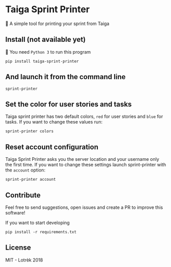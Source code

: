 # Taiga Sprint Printer
📃 A simple tool for printing your sprint from Taiga

## Install (not available yet)

🐍 You need `Python 3` to run this program

    pip install taiga-sprint-printer

## And launch it from the command line

    sprint-printer

## Set the color for user stories and tasks

Taiga sprint printer has two default colors, `red` for user stories and `blue` for tasks. If you want to change these values run:

    sprint-printer colors

## Reset account configuration

Taiga Sprint Printer asks you the server location and your username only the first time. If you want to change these settings launch sprint-printer with the `account` option:

    sprint-printer account

## Contribute

Feel free to send suggestions, open issues and create a PR to improve this software! 

If you want to start developing

    pip install -r requirements.txt

## License

MIT - Lotrèk 2018